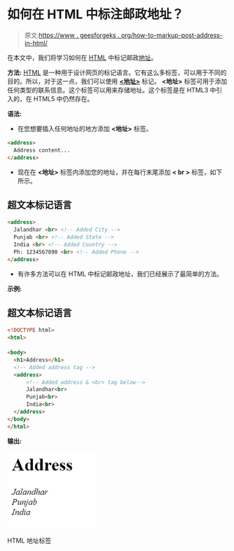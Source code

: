 # 如何在 HTML 中标注邮政地址？

> 原文:[https://www . geesforgeks . org/how-to-markup-post-address-in-html/](https://www.geeksforgeeks.org/how-to-markup-postal-address-in-html/)

在本文中，我们将学习如何在 [HTML](https://www.geeksforgeeks.org/html-tutorials/) 中标记邮政[地址](https://www.geeksforgeeks.org/html-address-tag/)。

**方法:** [HTML](https://www.geeksforgeeks.org/html-tutorials/) 是一种用于设计网页的标记语言。它有这么多标签，可以用于不同的目的。所以，对于这一点，我们可以使用 [**<地址>**](https://www.geeksforgeeks.org/html-address-tag/) 标记。 **<地址>** 标签可用于添加任何类型的联系信息。这个标签可以用来存储地址。这个标签是在 HTML3 中引入的，在 HTML5 中仍然存在。

**语法:**

*   在您想要插入任何地址的地方添加 **<地址>** 标签。

```html
<address>
  Address content...
</address>
```

*   现在在 **<地址>** 标签内添加您的地址，并在每行末尾添加 **< br >** 标签，如下所示。

## 超文本标记语言

```html
<address>
  Jalandhar <br> <!-- Added City -->
  Punjab <br> <!-- Added State -->
  India <br> <!-- Added Country -->
  Ph: 1234567890 <br> <!-- Added Phone -->
</address>
```

*   有许多方法可以在 HTML 中标记邮政地址，我们已经展示了最简单的方法。

**示例:**

## 超文本标记语言

```html
<!DOCTYPE html>
<html>

<body>  
  <h1>Address</h1>
  <!-- Added address tag -->
  <address>   
      <!-- Added address & <br> tag below-->
      Jalandhar<br>
      Punjab<br>
      India<br> 
  </address>  
</body>
</html>
```

**输出:**

![](img/70b664cedd80d041af0d5b2eef2845ff.png)

HTML 地址标签